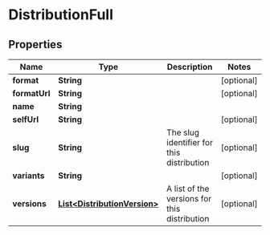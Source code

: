 
# DistributionFull

## Properties
Name | Type | Description | Notes
------------ | ------------- | ------------- | -------------
**format** | **String** |  |  [optional]
**formatUrl** | **String** |  |  [optional]
**name** | **String** |  | 
**selfUrl** | **String** |  |  [optional]
**slug** | **String** | The slug identifier for this distribution |  [optional]
**variants** | **String** |  |  [optional]
**versions** | [**List&lt;DistributionVersion&gt;**](DistributionVersion.md) | A list of the versions for this distribution |  [optional]



